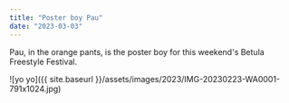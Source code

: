 ```yaml
---
title: "Poster boy Pau"
date: "2023-03-03"
---
```


Pau, in the orange pants, is the poster boy for this weekend's Betula Freestyle Festival.

![yo yo]({{ site.baseurl }}/assets/images/2023/IMG-20230223-WA0001-791x1024.jpg)

